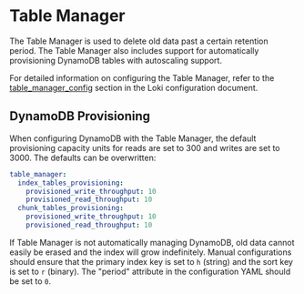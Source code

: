 # Table Manager

The Table Manager is used to delete old data past a certain retention period.
The Table Manager also includes support for automatically provisioning DynamoDB
tables with autoscaling support.

For detailed information on configuring the Table Manager, refer to the
[table_manager_config](../../configuration/README.md#table_manager_config)
section in the Loki configuration document.

## DynamoDB Provisioning

When configuring DynamoDB with the Table Manager, the default provisioning
capacity units for reads are set to 300 and writes are set to 3000. The defaults
can be overwritten:

```yaml
table_manager:
  index_tables_provisioning:
    provisioned_write_throughput: 10
    provisioned_read_throughput: 10
  chunk_tables_provisioning:
    provisioned_write_throughput: 10
    provisioned_read_throughput: 10
```

If Table Manager is not automatically managing DynamoDB, old data cannot easily
be erased and the index will grow indefinitely. Manual configurations should
ensure that the primary index key is set to `h` (string) and the sort key is set
to `r` (binary). The "period" attribute in the configuration YAML should be set
to `0`.

